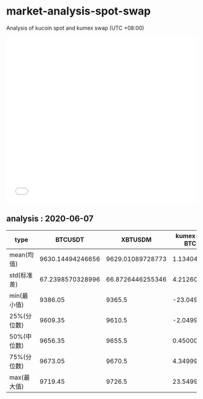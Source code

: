 # market-analysis-spot-swap
Analysis of kucoin spot and kumex swap (UTC +08:00)

<iframe width="100%" height="440" src="./data.html" frameborder="no" border="0" scrolling="no"></iframe>

## analysis : 2020-06-07

type | BTCUSDT | XBTUSDM | kumex-XBTUSDM-BTCUSDT_arb
---|---|---|---
mean(均值) | 9630.14494246656 | 9629.01089728773 | 1.13404518814158
std(标准差) | 67.2398570328996 | 66.8726446255346 | 4.2126098293796
min(最小值) | 9386.05 | 9365.5 | -23.0499999999993
25%(分位数) | 9609.35 | 9610.5 | -2.04999999999927
50%(中位数) | 9656.35 | 9655.5 | 0.450000000000728
75%(分位数) | 9673.05 | 9670.5 | 4.34999999999854
max(最大值) | 9719.45 | 9726.5 | 23.5499999999993
